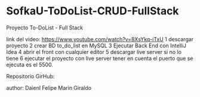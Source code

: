 # SofkaU-ToDoList-CRUD-FullStack

Proyecto To-DoList - Full Stack

link del video: https://www.youtube.com/watch?v=8XsYkq-iTxU
1 descargar proyecto
2 crear BD to_do_list en MySQL
3 Ejecutar Back End con IntelliJ Idea
4 abrir el front con cualquier editor
5 descargar live server si no lo tiene
6 ejecutar el proyecto con live server tener en cuenta el puerto que se ejecuta es el 5500.


Repositorio GirHub:

author: Daienl Felipe Marin Giraldo
